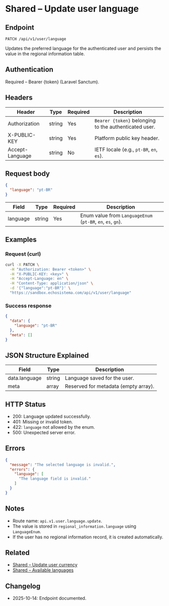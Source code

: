 # Shared – Update user language

## Endpoint

```
PATCH /api/v1/user/language
```

Updates the preferred language for the authenticated user and persists the value in the regional information table.

## Authentication

Required – Bearer {token} (Laravel Sanctum).

## Headers

| Header         | Type   | Required | Description |
| -------------- | ------ | -------- | ----------- |
| Authorization  | string | Yes      | `Bearer {token}` belonging to the authenticated user. |
| X-PUBLIC-KEY   | string | Yes      | Platform public key header. |
| Accept-Language| string | No       | IETF locale (e.g., `pt-BR`, `en`, `es`). |

## Request body

```json
{
  "language": "pt-BR"
}
```

| Field    | Type   | Required | Description |
| -------- | ------ | -------- | ----------- |
| language | string | Yes      | Enum value from `LanguageEnum` (`pt-BR`, `en`, `es`, `gn`). |

## Examples

### Request (curl)

```bash
curl -X PATCH \
  -H "Authorization: Bearer <token>" \
  -H "X-PUBLIC-KEY: <key>" \
  -H "Accept-Language: en" \
  -H "Content-Type: application/json" \
  -d '{"language":"pt-BR"}' \
  "https://sandbox.echosistema.com/api/v1/user/language"
```

### Success response

```json
{
  "data": {
    "language": "pt-BR"
  },
  "meta": []
}
```

## JSON Structure Explained

| Field         | Type   | Description |
| ------------- | ------ | ----------- |
| data.language | string | Language saved for the user. |
| meta          | array  | Reserved for metadata (empty array). |

## HTTP Status

- 200: Language updated successfully.
- 401: Missing or invalid token.
- 422: `language` not allowed by the enum.
- 500: Unexpected server error.

## Errors

```json
{
  "message": "The selected language is invalid.",
  "errors": {
    "language": [
      "The language field is invalid."
    ]
  }
}
```

## Notes

- Route name: `api.v1.user.language.update`.
- The value is stored in `regional_information.language` using `LanguageEnum`.
- If the user has no regional information record, it is created automatically.

## Related

- [Shared – Update user currency](UserCurrencyUpdate.md)
- [Shared – Available languages](LanguageIndex.md)

## Changelog

- 2025-10-14: Endpoint documented.

